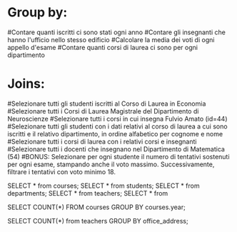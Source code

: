 # Group by:
#Contare quanti iscritti ci sono stati ogni anno
#Contare gli insegnanti che hanno l'ufficio nello stesso edificio
#Calcolare la media dei voti di ogni appello d'esame
#Contare quanti corsi di laurea ci sono per ogni dipartimento
# Joins:
#Selezionare tutti gli studenti iscritti al Corso di Laurea in Economia
#Selezionare tutti i Corsi di Laurea Magistrale del Dipartimento di Neuroscienze
#Selezionare tutti i corsi in cui insegna Fulvio Amato (id=44)
#Selezionare tutti gli studenti con i dati relativi al corso di laurea a cui sono iscritti e il relativo dipartimento, in ordine alfabetico per cognome e nome
#Selezionare tutti i corsi di laurea con i relativi corsi e insegnanti
#Selezionare tutti i docenti che insegnano nel Dipartimento di Matematica (54)
#BONUS: Selezionare per ogni studente il numero di tentativi sostenuti per ogni esame, stampando anche il voto massimo. Successivamente, filtrare i tentativi con voto minimo 18.

SELECT * from courses;
SELECT * from students;
SELECT * from departments;
SELECT * from teachers;
SELECT * from 

SELECT COUNT(*)
FROM courses
GROUP BY courses.year;

SELECT COUNT(*)
from teachers
GROUP BY office_address;


